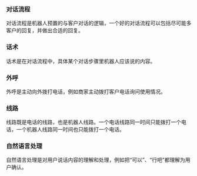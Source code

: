 
### 对话流程
对话流程是机器人预置的与客户对话的逻辑，一个好的对话流程可以包括尽可能多客户的回复，并做出合适的回复。

### 话术
话术是在对话流程中，具体某个对话步骤里机器人应该说的内容。

### 外呼
外呼是主动向外拨打电话，例如商家主动拨打客户电话询问使用情况。

### 线路
线路既是电话的线路，也是机器人线路。一个电话线路同一时间只能拨打一个电话，一个机器人线路同一时间也只能拨打一个电话。


### 自然语言处理
自然语言处理是对用户说话内容的理解和处理，例如把“可以”、“行吧”都理解为用户确认。
